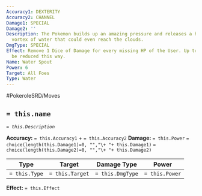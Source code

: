 ```yaml
---
Accuracy1: DEXTERITY
Accuracy2: CHANNEL
Damage1: SPECIAL
Damage2: ''
Description: The Pokemon builds up an amazing pressure and releases a huge columnar
  vortex of water that could even reach the clouds.
DmgType: SPECIAL
Effect: Remove 1 Dice of Damage for every missing HP of the User. Up to 5 Dice may
  be reduced this way.
Name: Water Spout
Power: 6
Target: All Foes
Type: Water
---
```


#PokeroleSRD/Moves

## `= this.name` 
*`= this.Description`*

**Accuracy:** `= this.Accuracy1` + `= this.Accuracy2`
**Damage:** `= this.Power` `= choice(length(this.Damage1)=0, "","\+ "+ this.Damage1)` `= choice(length(this.Damage2)=0, "","\+ "+ this.Damage2)`

| Type          | Target          | Damage Type          | Power          |
| ------------- | --------------- | ---------------- | -------------- |
| `= this.Type` | `= this.Target` | `= this.DmgType` | `= this.Power` | 

**Effect:** `= this.Effect`